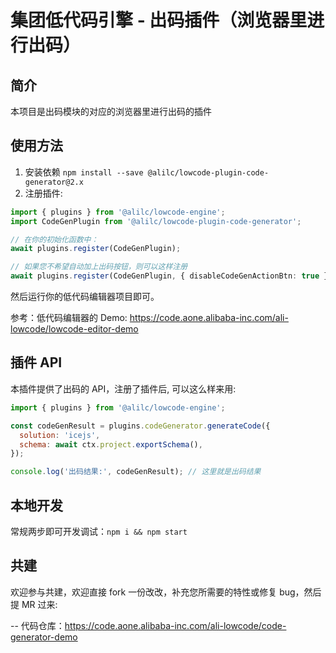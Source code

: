 # 集团低代码引擎 - 出码插件（浏览器里进行出码）

## 简介

本项目是出码模块的对应的浏览器里进行出码的插件

## 使用方法

1. 安装依赖 `npm install --save @alilc/lowcode-plugin-code-generator@2.x`
2. 注册插件:

```ts
import { plugins } from '@alilc/lowcode-engine';
import CodeGenPlugin from '@alilc/lowcode-plugin-code-generator';

// 在你的初始化函数中：
await plugins.register(CodeGenPlugin);

// 如果您不希望自动加上出码按钮，则可以这样注册
await plugins.register(CodeGenPlugin, { disableCodeGenActionBtn: true });

```

然后运行你的低代码编辑器项目即可。

参考：低代码编辑器的 Demo:  <https://code.aone.alibaba-inc.com/ali-lowcode/lowcode-editor-demo>

## 插件 API

本插件提供了出码的 API，注册了插件后, 可以这么样来用:

```js
import { plugins } from '@alilc/lowcode-engine';

const codeGenResult = plugins.codeGenerator.generateCode({
  solution: 'icejs',
  schema: await ctx.project.exportSchema(),
});

console.log('出码结果:', codeGenResult); // 这里就是出码结果

```

## 本地开发

常规两步即可开发调试：`npm i && npm start`

## 共建

欢迎参与共建，欢迎直接 fork 一份改改，补充您所需要的特性或修复 bug，然后提 MR 过来:

-- 代码仓库：<https://code.aone.alibaba-inc.com/ali-lowcode/code-generator-demo>
